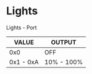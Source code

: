 # Lights

Lights - Port

|   VALUE   |    OUTPUT   |
|-----------|-------------|
|    0x0    |     OFF     |
| 0x1 - 0xA |  10% - 100% |
